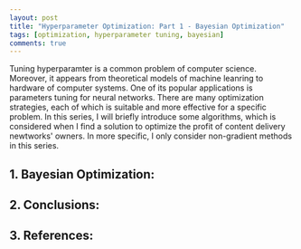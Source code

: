 ```yaml
---
layout: post
title: "Hyperparameter Optimization: Part 1 - Bayesian Optimization"
tags: [optimization, hyperparameter tuning, bayesian]
comments: true
---
```


Tuning hyperparamter is a common problem of computer science. Moreover, it appears from theoretical models of machine leanring to hardware of computer systems. One of its popular applications is parameters tuning for neural networks. There are many optimization strategies, each of which is suitable and more effective for a specific problem. In this series, I will briefly introduce some algorithms, which is considered when I find a solution to optimize the profit of content delivery newtworks' owners. In more specific, I only consider non-gradient methods in this series.
## 1. Bayesian Optimization:

## 2. Conclusions:

## 3. References:
